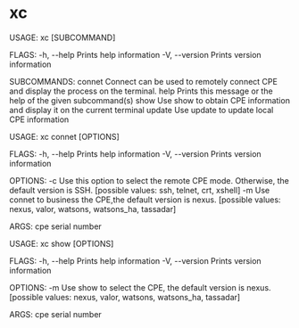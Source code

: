 # xc

USAGE:
    xc [SUBCOMMAND]

FLAGS:
    -h, --help       Prints help information
    -V, --version    Prints version information

SUBCOMMANDS:
    connet    Connect can be used to remotely connect CPE and display the process on the terminal.
    help      Prints this message or the help of the given subcommand(s)
    show      Use show to obtain CPE information and display it on the current terminal
    update    Use update to update local CPE information


USAGE:
    xc connet [OPTIONS] <sn>

FLAGS:
    -h, --help       Prints help information
    -V, --version    Prints version information

OPTIONS:
    -c <connetmode>        Use this option to select the remote CPE mode. Otherwise, the default version is SSH.
                           [possible values: ssh, telnet, crt, xshell]
    -m <mode>              Use connet to business the CPE,the default version is nexus. [possible values: nexus, valor,
                           watsons, watsons_ha, tassadar]

ARGS:
    <sn>    cpe serial number

USAGE:
    xc show [OPTIONS] <sn>

FLAGS:
    -h, --help       Prints help information
    -V, --version    Prints version information

OPTIONS:
    -m <mode>        Use show to select the CPE, the default version is nexus. [possible values: nexus, valor, watsons,
                     watsons_ha, tassadar]

ARGS:
    <sn>    cpe serial number

